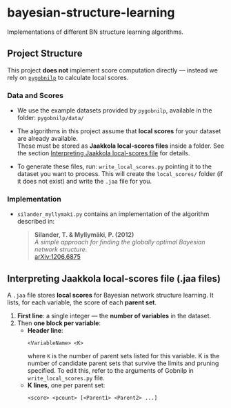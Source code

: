# bayesian-structure-learning

Implementations of different BN structure learning algorithms.

## Project Structure

This project **does not** implement score computation directly — instead we rely on [`pygobnilp`](https://bitbucket.org/jamescussens/pygobnilp/src/master/) to calculate local scores.

### Data and Scores
- We use the example datasets provided by `pygobnilp`, available in the folder: `pygobnilp/data/`


- The algorithms in this project assume that **local scores** for your dataset are already available.  
These must be stored as **Jaakkola local-scores files** inside a folder. See the section [Interpreting Jaakkola local-scores file](#interpreting-jaakkola-local-scores-file-jaa-files) for details.

- To generate these files, run: `write_local_scores.py` pointing it to the dataset you want to process. This will create the `local_scores/` folder (if it does not exist) and write the `.jaa` file for you.

### Implementation
- `silander_myllymaki.py` contains an implementation of the algorithm described in:  

    > **Silander, T. & Myllymäki, P. (2012)**  
    > *A simple approach for finding the globally optimal Bayesian network structure*.  
    > [arXiv:1206.6875](https://arxiv.org/abs/1206.6875)



## Interpreting Jaakkola local-scores file (.jaa files)

A `.jaa` file stores **local scores** for Bayesian network structure learning. It lists, for each variable, the score of each **parent set**. 


1. **First line**: a single integer — the **number of variables** in the dataset.
2. Then **one block per variable**:
   - **Header line**:  
     ```
     <VariableName> <K>
     ```
     where `K` is the number of parent sets listed for this variable. K is the number of candidate parent sets that survive the limits and pruning specified. To edit this, refer to the arguments of Gobnilp in `write_local_scores.py` file.
   - **K lines**, one per parent set:  
     ```
     <score> <pcount> [<Parent1> <Parent2> ...]
     ```
